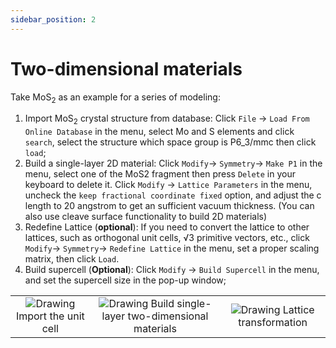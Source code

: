 ```yaml
---
sidebar_position: 2
---
```


# Two-dimensional materials

Take MoS<sub>2</sub> as an example for a series of modeling:

1. Import MoS<sub>2</sub> crystal structure from database: Click `File` → `Load From Online Database` in the menu, select Mo and S elements and click `search`, select the structure which space group is P6_3/mmc then click `load`;
2. Build a single-layer 2D material: Click `Modify`→ `Symmetry`→ `Make P1` in the menu, select one of the MoS2 fragment then press `Delete` in your keyboard to delete it. Click `Modify` → `Lattice Parameters` in the menu,  uncheck the `keep fractional coordinate fixed` option, and adjust the c length to 20 angstrom to get an sufficient vacuum thickness. (You can also use cleave surface functionality to build 2D materials)
3. Redefine Lattice (**optional**): If you need to convert the lattice to other lattices, such as orthogonal unit cells, √3 primitive vectors, etc., click `Modify`→ `Symmetry`→ `Redefine Lattice` in the menu, set a proper scaling matrix, then click `Load`.
4. Build supercell (**Optional**): Click `Modify` → `Build Supercell` in the menu, and set the supercell size in the pop-up window;


<table><tr>
    <td> 
        <center>
            <img src={require('../nested/qstudio_example_2d1.png').default} alt="Drawing" />
            <font>Import the unit cell</font>
        </center>
    </td>
    <td> 
        <center>
            <img src={require('../nested/qstudio_example_2d2.png').default} alt="Drawing" />
            <font>Build single-layer two-dimensional materials</font>
        </center>
    </td>
    <td> 
        <center>
            <img src={require('../nested/qstudio_example_2d3.png').default} alt="Drawing" />
            <font>Lattice transformation</font>
        </center>
    </td>
</tr></table>
